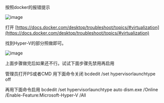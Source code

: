 
按照docker的报错提示

![image](https://github.com/user-attachments/assets/888802e3-cd5f-4e6d-9a6f-07fbecb8cf55)

打开
[https://docs.docker.com/desktop/troubleshoot/topics/#virtualization](https://docs.docker.com/desktop/troubleshoot/topics/#virtualization)

找到Hyper-V的部分照做即可。

![image](https://github.com/user-attachments/assets/e082161f-5be0-4de0-93d0-4883077d1b3b)

上面步骤做完后如果还不行。试试下面步骤先禁用再启用

管理员打开PS或者CMD
用下面命令关闭
bcdedit /set hypervisorlaunchtype off

再用下面命令启用
bcdedit /set hypervisorlaunchtype auto
dism.exe /Online /Enable-Feature:Microsoft-Hyper-V /All

